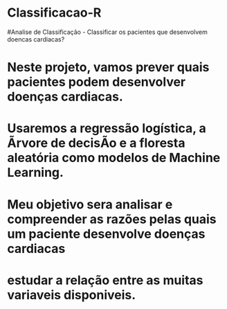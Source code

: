 # Classificacao-R
#Analise de Classificação - Classificar os pacientes que desenvolvem doencas cardiacas?

# Neste projeto, vamos prever quais pacientes podem desenvolver doenças cardiacas. 
# Usaremos a regressão logística, a Ãrvore de decisÃo e a floresta aleatória como modelos de Machine Learning. 


# Meu objetivo sera analisar e compreender as razões pelas quais um paciente desenvolve doenças cardiacas 
# estudar a relação entre as muitas variaveis disponiveis.
